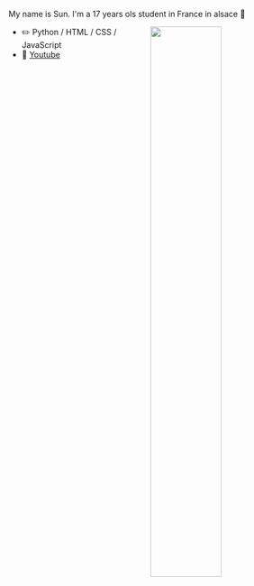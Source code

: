 My name is Sun. I'm a 17 years ols student in France in alsace 🥨

<picture>
    <source media="(prefers-color-scheme: dark)" srcset="https://github-readme-stats-ouuan.vercel.app/api?username=HappysunnySun&theme=light&show_icons=true">
    <img align="right" width="50%" src="https://github-readme-stats-ouuan.vercel.app/api?username=HappySunnySun&show_icons=true">
</picture>

-   :pencil2: Python / HTML / CSS / JavaScript 
-   📱 [Youtube](https://www.youtube.com/@HappySunnySun)
